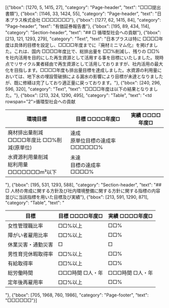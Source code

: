 [{"bbox": [1270, 5, 1415, 27], "category": "Page-header", "text": "□□□提出書類"}, {"bbox": [1146, 33, 1424, 55], "category": "Page-header", "text": "日本プラス株式会社 □□□□□□□"}, {"bbox": [1277, 62, 1415, 84], "category": "Page-header", "text": "有価証券報告書"}, {"bbox": [195, 89, 434, 114], "category": "Section-header", "text": "## □ 循環型社会への貢献"}, {"bbox": [213, 121, 1293, 279], "category": "Text", "text": "日本プラスは特に □□□□年度は具体的目標を設定し、□□□□年度までに『廃材ミニマム化』を掲げました。これは、国内 □□□□年度比で、総排出量を □□%削減し、残りの □□%を社内活用を目的にした再生資源として活用する事を目標にいたしました。現時点でリサイクル業者経由で再生資源として活用しておりますが、社内活用の最大化を目指します。□□□□年度も排出量目標を達成しました。水資源の利用量においては、地下水の埋設管破損による漏水の影響により目標が未達となりましたが、既に修繕は完了しており適正量に戻っております。"}, {"bbox": [240, 296, 596, 320], "category": "Text", "text": "□□□□年度は以下の結果となりました。"}, {"bbox": [213, 324, 1290, 495], "category": "Table", "text": "<table><thead><tr><th>環境目標</th><th>目標 □□□□年度□</th><th>実績 □□□□年度□</th></tr></thead><tbody><tr><td rowspan=\"2\">循環型社会への貢献</td><td>廃材排出量削減<br>□□□□年度比 □□%削減(原単位)</td><td>達成<br>原単位目標の達成率 □□□□□□%</td></tr><tr><td>水資源利用量削減<br>総利用量 □□□□□□□m³以下</td><td>未達<br>目標の達成率 □□□□%</td></tr></tbody></table>"}, {"bbox": [195, 531, 1293, 588], "category": "Section-header", "text": "## □ 人材の育成に関する方針及び社内環境整備に関する方針に関する指標の内容並びに当該指標を用いた目標及び実績"}, {"bbox": [213, 591, 1290, 871], "category": "Table", "text": "<table><thead><tr><th>目標</th><th>目標 □□□□年度□</th><th>実績 □□□□年度□</th></tr></thead><tbody><tr><td>女性管理職比率</td><td>□□%以上</td><td>□□%</td></tr><tr><td>障がい者雇用比率</td><td>□□%以上</td><td>□□%</td></tr><tr><td>休業災害・通勤災害</td><td>□</td><td>□</td></tr><tr><td>男性育児休暇取得率</td><td>□□%以上</td><td>□□%</td></tr><tr><td>有給取得率</td><td>□□%以上</td><td>□□%</td></tr><tr><td>総労働時間</td><td>□□□時間 □人・年</td><td>□□□時間 □人・年</td></tr><tr><td>定年後再雇用率</td><td>□□%以上</td><td>□□%</td></tr></tbody></table>"}, {"bbox": [705, 1968, 760, 1986], "category": "Page-footer", "text": "□□□□□□"}]